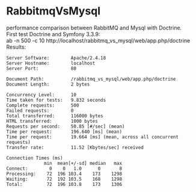 # RabbitmqVsMysql
performance comparison between RabbitMQ and Mysql with Doctrine.  
First test Doctrine and Symfony 3.3.9:  
ab -n 500 -c 10 http://localhost/rabbitmq_vs_mysql/web/app.php/doctrine  
Results:
```
Server Software:        Apache/2.4.18
Server Hostname:        localhost
Server Port:            80

Document Path:          /rabbitmq_vs_mysql/web/app.php/doctrine
Document Length:        2 bytes

Concurrency Level:      10
Time taken for tests:   9.832 seconds
Complete requests:      500
Failed requests:        0
Total transferred:      116000 bytes
HTML transferred:       1000 bytes
Requests per second:    50.85 [#/sec] (mean)
Time per request:       196.640 [ms] (mean)
Time per request:       19.664 [ms] (mean, across all concurrent requests)
Transfer rate:          11.52 [Kbytes/sec] received

Connection Times (ms)
              min  mean[+/-sd] median   max
Connect:        0    0   1.0      0       8
Processing:    72  196 103.4    173    1298
Waiting:       72  192 103.5    168    1298
Total:         72  196 103.8    173    1306
```
